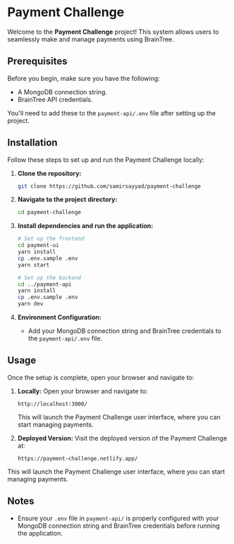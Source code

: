 # Payment Challenge

Welcome to the **Payment Challenge** project! This system allows users to seamlessly make and manage payments using BrainTree.

## Prerequisites

Before you begin, make sure you have the following:

- A MongoDB connection string.
- BrainTree API credentials.

You'll need to add these to the `payment-api/.env` file after setting up the project.

## Installation

Follow these steps to set up and run the Payment Challenge locally:

1. **Clone the repository:**

   ```bash
   git clone https://github.com/samirsayyad/payment-challenge
   ```

2. **Navigate to the project directory:**

   ```bash
   cd payment-challenge
   ```

3. **Install dependencies and run the application:**

   ```bash
   # Set up the frontend
   cd payment-ui
   yarn install
   cp .env.sample .env
   yarn start

   # Set up the backend
   cd ../payment-api
   yarn install
   cp .env.sample .env
   yarn dev
   ```

4. **Environment Configuration:**

   - Add your MongoDB connection string and BrainTree credentials to the `payment-api/.env` file.

## Usage

Once the setup is complete, open your browser and navigate to:

1. **Locally:** Open your browser and navigate to:

   ```
   http://localhost:3000/
   ```

   This will launch the Payment Challenge user interface, where you can start managing payments.

2. **Deployed Version:** Visit the deployed version of the Payment Challenge at:

   ```
   https://payment-challenge.netlify.app/
   ```

This will launch the Payment Challenge user interface, where you can start managing payments.

## Notes

- Ensure your `.env` file in `payment-api/` is properly configured with your MongoDB connection string and BrainTree credentials before running the application.
